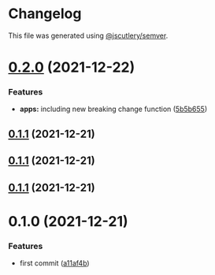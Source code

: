 # Changelog

This file was generated using [@jscutlery/semver](https://github.com/jscutlery/semver).

# [0.2.0](https://github.com/andresmgsl/versioning-testing/compare/app-one-0.1.1...app-one-0.2.0) (2021-12-22)


### Features

* **apps:** including new breaking change function ([5b5b655](https://github.com/andresmgsl/versioning-testing/commit/5b5b655672f306d2689b67d720ce6f379af7cfbf))



## [0.1.1](https://github.com/andresmgsl/versioning-testing/compare/app-one-0.1.0...app-one-0.1.1) (2021-12-21)



## [0.1.1](https://github.com/andresmgsl/versioning-testing/compare/app-one-0.1.0...app-one-0.1.1) (2021-12-21)



## [0.1.1](https://github.com/andresmgsl/versioning-testing/compare/app-one-0.1.0...app-one-0.1.1) (2021-12-21)



# 0.1.0 (2021-12-21)


### Features

* first commit ([a11af4b](https://github.com/andresmgsl/versioning-testing/commit/a11af4be06306dec6c0ffce118b2eb48335a0f00))
